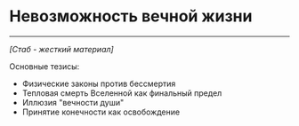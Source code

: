 # Невозможность вечной жизни

---

*[Стаб - жесткий материал]*

Основные тезисы:
- Физические законы против бессмертия
- Тепловая смерть Вселенной как финальный предел
- Иллюзия "вечности души"
- Принятие конечности как освобождение